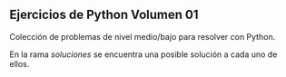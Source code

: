 ## Ejercicios de Python Volumen 01

Colección de problemas de nivel medio/bajo para resolver con Python.

En la rama _soluciones_ se encuentra una posible solución a cada uno de ellos.